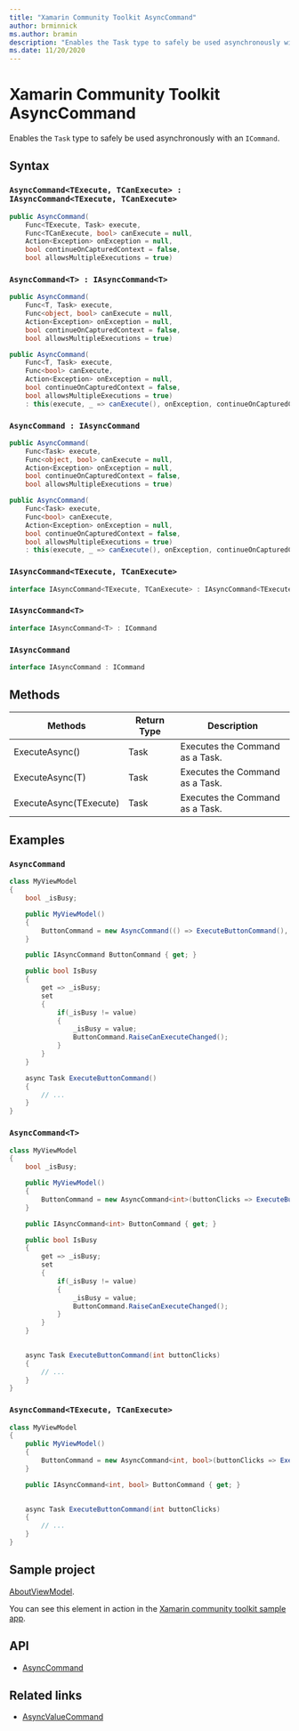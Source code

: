 ```yaml
---
title: "Xamarin Community Toolkit AsyncCommand"
author: brminnick
ms.author: bramin
description: "Enables the Task type to safely be used asynchronously with an ICommand."
ms.date: 11/20/2020
---
```


# Xamarin Community Toolkit AsyncCommand

Enables the `Task` type to safely be used asynchronously with an `ICommand`.

## Syntax

### `AsyncCommand<TExecute, TCanExecute> : IAsyncCommand<TExecute, TCanExecute>`

```csharp
public AsyncCommand(
    Func<TExecute, Task> execute,
    Func<TCanExecute, bool> canExecute = null,
    Action<Exception> onException = null,
    bool continueOnCapturedContext = false,
    bool allowsMultipleExecutions = true)
```

### `AsyncCommand<T> : IAsyncCommand<T>`

```csharp
public AsyncCommand(
    Func<T, Task> execute,
    Func<object, bool> canExecute = null,
    Action<Exception> onException = null,
    bool continueOnCapturedContext = false,
    bool allowsMultipleExecutions = true)
```

```csharp
public AsyncCommand(
    Func<T, Task> execute,
    Func<bool> canExecute,
    Action<Exception> onException = null,
    bool continueOnCapturedContext = false,
    bool allowsMultipleExecutions = true)
    : this(execute, _ => canExecute(), onException, continueOnCapturedContext, allowsMultipleExecutions)
```

### `AsyncCommand : IAsyncCommand`

```csharp
public AsyncCommand(
    Func<Task> execute,
    Func<object, bool> canExecute = null,
    Action<Exception> onException = null,
    bool continueOnCapturedContext = false,
    bool allowsMultipleExecutions = true)
```

```csharp
public AsyncCommand(
    Func<Task> execute,
    Func<bool> canExecute,
    Action<Exception> onException = null,
    bool continueOnCapturedContext = false,
    bool allowsMultipleExecutions = true)
    : this(execute, _ => canExecute(), onException, continueOnCapturedContext, allowsMultipleExecutions)
```

### `IAsyncCommand<TExecute, TCanExecute>`

```csharp
interface IAsyncCommand<TExecute, TCanExecute> : IAsyncCommand<TExecute>
```

### `IAsyncCommand<T>`

```csharp
interface IAsyncCommand<T> : ICommand
```

### `IAsyncCommand`

```csharp
interface IAsyncCommand : ICommand
```

## Methods

| Methods | Return Type | Description |
| -- | -- | -- |
| ExecuteAsync() | Task | Executes the Command as a Task. |
| ExecuteAsync(T) | Task | Executes the Command as a Task. |
| ExecuteAsync(TExecute) | Task | Executes the Command as a Task. |

## Examples

### `AsyncCommand`

```csharp
class MyViewModel
{
    bool _isBusy;

    public MyViewModel()
    {
        ButtonCommand = new AsyncCommand(() => ExecuteButtonCommand(), _ => !IsBusy);
    }

    public IAsyncCommand ButtonCommand { get; }

    public bool IsBusy
    {
        get => _isBusy;
        set
        {
            if(_isBusy != value)
            {
                _isBusy = value;
                ButtonCommand.RaiseCanExecuteChanged();
            }
        }
    }    

    async Task ExecuteButtonCommand()
    {
        // ...
    }
}
```

### `AsyncCommand<T>`

```csharp
class MyViewModel
{
    bool _isBusy;

    public MyViewModel()
    {
        ButtonCommand = new AsyncCommand<int>(buttonClicks => ExecuteButtonCommand(buttonClicks), _ => !IsBusy);
    }

    public IAsyncCommand<int> ButtonCommand { get; }

    public bool IsBusy
    {
        get => _isBusy;
        set
        {
            if(_isBusy != value)
            {
                _isBusy = value;
                ButtonCommand.RaiseCanExecuteChanged();
            }
        }
    }   
    

    async Task ExecuteButtonCommand(int buttonClicks)
    {
        // ...
    }
}
```

### `AsyncCommand<TExecute, TCanExecute>`

```csharp
class MyViewModel
{
    public MyViewModel()
    {
        ButtonCommand = new AsyncCommand<int, bool>(buttonClicks => ExecuteButtonCommand(buttonClicks), isBusy => !isBusy);
    }

    public IAsyncCommand<int, bool> ButtonCommand { get; } 
    

    async Task ExecuteButtonCommand(int buttonClicks)
    {
        // ...
    }
}
```

## Sample project

[AboutViewModel](https://github.com/xamarin/XamarinCommunityToolkit/blob/main/samples/XCT.Sample/ViewModels/AboutViewModel.cs).

You can see this element in action in the [Xamarin community toolkit sample app](https://github.com/xamarin/XamarinCommunityToolkit).

## API

- [AsyncCommand](https://github.com/xamarin/XamarinCommunityToolkit/blob/main/src/CommunityToolkit/Xamarin.CommunityToolkit/ObjectModel/AsyncCommand.shared.cs)

## Related links

- [AsyncValueCommand](asyncvaluecommand.md)
